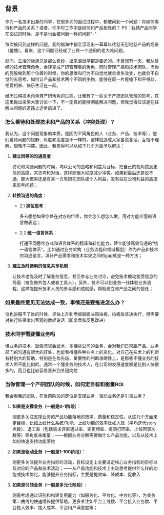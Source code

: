 
## **背景**

作为一名技术出身的同学，在很多次的面试过程中，都被问到一个问题：你如何看待和产品的关系？或者，你平时工作中是如何和产品相处的？
PS：我猜产品同学在面试的时候，是不是也会被问到一样的问题^-^

每次被问到这样的问题，我的脑海中都会浮现出一幕幕以往怼天怼地怼产品的场景（羞愧）。看来，这个问题已经成了业界一个通用的老大难问题。

然而，生活的际遇总是那么奇妙，出来混迟早都是要还的。不曾想有一天，我从曾经的技术管理角色，会转变成产研管理者的角色，同时管理产品和技术团队，当你的屁股做到那个位置的时候，你的思维和行为不自觉地就会发生改变，也就会不自觉的去思考，如何让产品和技术两个不同的生物，能够在同一片屋檐下和平相处、相爱相杀、快乐生活在一起。

经历过纯技术角色转产研角色的过程，让我有了一些关于产研团队管理的思考，在这里抛出来供大家讨论一下，不一定真的能够彻底解决问题，但我觉得应该是在往解决问题的道路上迈步前进了。

### **怎么看待和处理技术和产品的关系（冲突处理）？**

我认为，这个问题现象的本质，是因为不同角色的人（业务、产品、技术等），他们看待问题的视野、角度和高度是不一样的，这样就造成大家各说各话，互相不理解，很难不冲突。因此，我觉得可以从如下几个方面予以解决：

1. **建立同等的沟通高度**：

    讨论和沟通问题的时候，均以公司的战略和利益为目标，把自己的视角拔到更高的高度，来思考和对话，这样能很大程度减少冲突。如果到最后还是说不通，那大概率还是有某一方局限在团队或个人利益，没有站在公司利益的高度来思考问题；

2. **转换沟通的角度**：
    - 2.1 **换位思考**：

      多去想想如果你处在对方的位置，你会怎么想怎么做，用对方能听懂的语言做表达；

    - 2.2 **统一语言体系**：

      打通不同思维方式和语言体系的翻译和转化能力，建立能够高效沟通的“统一语言体系”，比如通过业务架构（业务流程和领域模型）作为产品和技术的沟通语言，填补产品需求和技术实现之间的gap就是一种方法；

3. **建立及时透明的信息共享机制**：

    让技术也能及时了解业务信息，甚至参与业务讨论，避免技术被动接受信息的局面（被当做外包人或者工具人），另外，技术可以到业务一线体验业务流程，这样能提升技术人员的参与感和成就感，帮助建立和产品之间的信任；

### **如果最终意见无法达成一致，事情还是要推进怎么办？**

谁也说服不了谁的时候，尽快上升到老板层面决策拍板，拍板后坚决执行，但需要对执行结果拿出客观的数据说话（即复盘和反思改进）

### **技术同学需要懂业务吗**

懂业务的技术，就像流氓会武术，多懂些公司的业务，会对我们日常跟产品、业务部门的沟通有很大的好处，也能看得懂各种业务上的变化。对自己在技术上的判断有特别大的帮助，特别是在优先级、重要性的判断准确性上，是那些不懂业务的技术人所不能比拟的。通常一个懂业务的技术人，在公司的发展速度都是比别人快很多的，而且也比较容易晋升到关键岗位

### **当你管理一个产研团队的时候，如何定目标和衡量ROI**

我会看我的团队，在当前阶段的定位是支撑业务，驱动业务还是引领业务？

1. **如果是支撑业务（一般是0-1阶段）**：

    则更多关注支撑业务的产品功能落地的效率、质量和稳定性，从这几个方面来定目标，比如上线什么系统/功能、上线功能的效率比如人效（平均迭代story点数）、返工率（包括需求评审通过率、变更频率、提测打回率、上线回滚次数等）等角度来衡量；——根据业务分解需要做什么产品功能，以及从技术上如何快速支持功能落地

2. **如果是驱动业务（一般是1-100阶段）**：

    则更多关注提升业务指标的活动，目标设定上主要设定核心业务指标的目标以及对应的产品和技术活动；——从产品功能和技术上主动思考提供什么样的功能或技术优化，能够提升业务指标，主要是提效率、降成本、促收入

3. **如果是引领业务（一般是多元化阶段）**:

    则需考虑通过识别和构建复用能力（如服务化、平台化、中台化等），为业务第二曲线的快速增长提供帮助，更多关注如平台上线数、平台接入业务数、平台接入效率、接入成本、平台用户满意度等；
